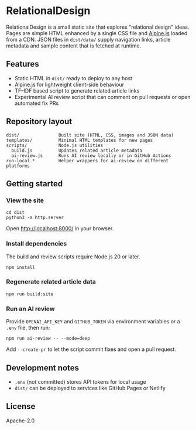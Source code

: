 # RelationalDesign

RelationalDesign is a small static site that explores "relational design" ideas.
Pages are simple HTML enhanced by a single CSS file and [Alpine.js](https://alpinejs.dev/) loaded from a CDN.
JSON files in `dist/data/` supply navigation links, article metadata and sample content that is fetched at runtime.

## Features

- Static HTML in `dist/` ready to deploy to any host
- Alpine.js for lightweight client-side behaviour
- TF–IDF based script to generate related article links
- Experimental AI review script that can comment on pull requests or open
  automated fix PRs

## Repository layout

```
dist/               Built site (HTML, CSS, images and JSON data)
templates/          Minimal HTML templates for new pages
scripts/            Node.js utilities
  build.js          Updates related article metadata
  ai-review.js      Runs AI review locally or in GitHub Actions
run-local.*         Helper wrappers for ai-review on different platforms
```

## Getting started

### View the site

```
cd dist
python3 -m http.server
```

Open <http://localhost:8000/> in your browser.

### Install dependencies

The build and review scripts require Node.js 20 or later.

```
npm install
```

### Regenerate related article data

```
npm run build:site
```

### Run an AI review

Provide `OPENAI_API_KEY` and `GITHUB_TOKEN` via environment variables or a
`.env` file, then run:

```
npm run ai-review -- --mode=deep
```

Add `--create-pr` to let the script commit fixes and open a pull request.

## Development notes

- `.env` (not committed) stores API tokens for local usage
- `dist/` can be deployed to services like GitHub Pages or Netlify

## License

Apache-2.0


